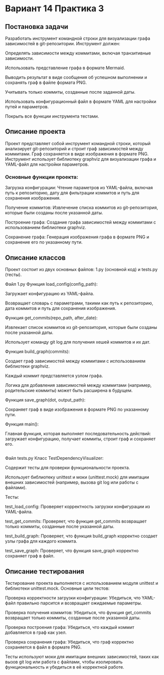 # Вариант 14 Практика 3
## Постановка задачи
Разработать инструмент командной строки для визуализации графа зависимостей в git-репозитории. Инструмент должен:

Определять зависимости между коммитами, включая транзитивные зависимости.

Использовать представление графа в формате Mermaid.

Выводить результат в виде сообщения об успешном выполнении и сохранять граф в файле формата PNG.

Учитывать только коммиты, созданные после заданной даты.

Использовать конфигурационный файл в формате YAML для настройки путей и параметров.

Покрыть все функции инструмента тестами.

## Описание проекта
Проект представляет собой инструмент командной строки, который анализирует git-репозиторий и строит граф зависимостей между коммитами. Граф сохраняется в виде изображения в формате PNG. Инструмент использует библиотеку graphviz для визуализации графа и YAML-файл для настройки параметров.

### Основные функции проекта:

Загрузка конфигурации: Чтение параметров из YAML-файла, включая путь к репозиторию, дату для фильтрации коммитов и путь для сохранения изображения.

Получение коммитов: Извлечение списка коммитов из git-репозитория, которые были созданы после указанной даты.

Построение графа: Создание графа зависимостей между коммитами с использованием библиотеки graphviz.

Сохранение графа: Генерация изображения графа в формате PNG и сохранение его по указанному пути.

## Описание классов
Проект состоит из двух основных файлов: 1.py (основной код) и tests.py (тесты).

Файл 1.py
Функция load_config(config_path):

Загружает конфигурацию из YAML-файла.

Возвращает словарь с параметрами, такими как путь к репозиторию, дата коммитов и путь для сохранения изображения.

Функция get_commits(repo_path, after_date):

Извлекает список коммитов из git-репозитория, которые были созданы после указанной даты.

Использует команду git log для получения хешей коммитов и их дат.

Функция build_graph(commits):

Создает граф зависимостей между коммитами с использованием библиотеки graphviz.

Каждый коммит представляется узлом графа.

Логика для добавления зависимостей между коммитами (например, родительские коммиты) может быть расширена в будущем.

Функция save_graph(dot, output_path):

Сохраняет граф в виде изображения в формате PNG по указанному пути.

Функция main():

Главная функция, которая выполняет последовательность действий: загружает конфигурацию, получает коммиты, строит граф и сохраняет его.
## 
Файл tests.py
Класс TestDependencyVisualizer:

Содержит тесты для проверки функциональности проекта.

Использует библиотеку unittest и моки (unittest.mock) для имитации внешних зависимостей (например, вызова git log или работы с файлами).

Тесты:

test_load_config: Проверяет корректность загрузки конфигурации из YAML-файла.

test_get_commits: Проверяет, что функция get_commits возвращает только коммиты, созданные после указанной даты.

test_build_graph: Проверяет, что функция build_graph корректно создает узлы графа для каждого коммита.

test_save_graph: Проверяет, что функция save_graph корректно сохраняет граф в файл.

## Описание тестирования
Тестирование проекта выполняется с использованием модуля unittest и библиотеки unittest.mock. Основные цели тестов:

Проверка корректности загрузки конфигурации: Убедиться, что YAML-файл правильно парсится и возвращает ожидаемые параметры.

Проверка получения коммитов: Убедиться, что функция get_commits возвращает только коммиты, созданные после указанной даты.

Проверка построения графа: Убедиться, что каждый коммит добавляется в граф как узел.

Проверка сохранения графа: Убедиться, что граф корректно сохраняется в файл в формате PNG.

Тесты используют моки для имитации внешних зависимостей, таких как вызов git log или работа с файлами, чтобы изолировать функциональность и убедиться в её корректной работе.


